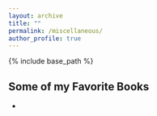 ```yaml
---
layout: archive
title: ""
permalink: /miscellaneous/
author_profile: true
---
```


{% include base_path %}

## Some of my Favorite Books
 * 
